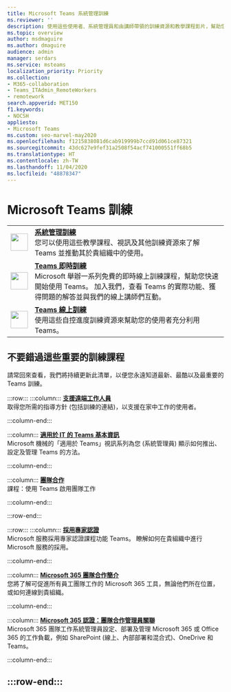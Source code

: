 ```yaml
---
title: Microsoft Teams 系統管理訓練
ms.reviewer: ''
description: 使用這些使用者、系統管理員和由講師帶領的訓練資源和教學課程影片，幫助您充分利用組織中的 Microsoft Teams。
ms.topic: overview
author: msdmaguire
ms.author: dmaguire
audience: admin
manager: serdars
ms.service: msteams
localization_priority: Priority
ms.collection:
- M365-collaboration
- Teams_ITAdmin_RemoteWorkers
- remotework
search.appverid: MET150
f1.keywords:
- NOCSH
appliesto:
- Microsoft Teams
ms.custom: seo-marvel-may2020
ms.openlocfilehash: f1215838081d6cab919999b7ccd91d061ce87321
ms.sourcegitcommit: 43dc627e9fef31a2508f54acf741000551ff68b5
ms.translationtype: HT
ms.contentlocale: zh-TW
ms.lasthandoff: 11/04/2020
ms.locfileid: "48878347"
---
```

# <a name="microsoft-teams-training"></a>Microsoft Teams 訓練

|               |               |
| ------------- | ------------- |
| <img src="https://docs.microsoft.com/office/media/icons/walkthrough-map-teams.svg" width="40 px" height="40 px" alt-text="walkthrough-map-teams"> | **[系統管理訓練](/microsoftteams/itadmin-readiness)** </br> 您可以使用這些教學課程、視訊及其他訓練資源來了解 Teams 並推動其於貴組織中的使用。 
| <img src="https://docs.microsoft.com/office/media/icons/education-tutorial-teams.svg" width="40 px" height="40 px" alt-text="education-tutorial-teams"> | **[Teams 即時訓練](/microsoftteams/instructor-led-training-teams-landing-page)** </br> Microsoft 舉辦一系列免費的即時線上訓練課程，幫助您快速開始使用 Teams。 加入我們，查看 Teams 的實際功能、獲得問題的解答並與我們的線上講師們互動。 
| <img src="https://docs.microsoft.com/office/media/icons/user.svg" width="40 px" height="40 px" alt-text="user"> | **[Teams 線上訓練](https://support.office.com/article/microsoft-teams-video-training-4f108e54-240b-4351-8084-b1089f0d21d7)** </br> 使用這些自控進度訓練資源來幫助您的使用者充分利用 Teams。 |

## <a name="dont-miss-these-key-training-offerings"></a>不要錯過這些重要的訓練課程

請常回來查看，我們將持續更新此清單，以便您永遠知道最新、最酷以及最重要的 Teams 訓練。

:::row:::
   :::column:::
   **[支援遠端工作人員](https://aka.ms/TeamsForRemoteWork)** </br>
   取得您所需的指導方針 (包括訓練的連結)，以支援在家中工作的使用者。

   :::column-end:::

   :::column:::
   **[適用於 IT 的 Teams 基本資訊](https://aka.ms/MicrosoftTeamsforIT)** </br>
   Microsoft 機械的「適用於 Teams」視訊系列為您 (系統管理員) 顯示如何推出、設定及管理 Teams 的方法。

   :::column-end:::

   :::column:::
   **[團隊合作](https://docs.microsoft.com/learn/paths/m365-manage-team-collaboration)** </br>
   課程：使用 Teams 啟用團隊工作

   :::column-end:::

:::row-end:::

:::row:::
   :::column:::
   **[採用專家認證](https://aka.ms/AdoptionCert)** </br>
   Microsoft 服務採用專家認證課程功能 Teams。 瞭解如何在貴組織中進行 Microsoft 服務的採用。

   :::column-end:::

   :::column:::
   **[Microsoft 365 團隊合作簡介](https://docs.microsoft.com/learn/modules/intro-to-teamwork-in-m365/index)** </br>
   您將了解可促進所有員工團隊工作的 Microsoft 365 工具，無論他們所在位置，或如何連線到貴組織。

   :::column-end:::

   :::column:::
   **[Microsoft 365 認證：團隊合作管理員關聯](https://www.microsoft.com/learning/m365-teamwork-administrator.aspx)** </br>
   Microsoft 365 團隊工作系統管理員設定、部署及管理 Microsoft 365 或 Office 365 的工作負載，例如 SharePoint (線上、內部部署和混合式)、OneDrive 和Teams。

   :::column-end:::

:::row-end:::
---
